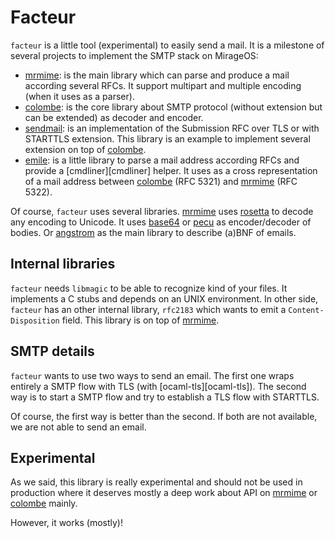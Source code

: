 # Facteur

`facteur` is a little tool (experimental) to easily send a mail. It is a
milestone of several projects to implement the SMTP stack on MirageOS:

- [mrmime][mrmime]: is the main library which can parse and produce a mail
  according several RFCs. It support multipart and multiple encoding (when it
  uses as a parser).
- [colombe][colombe]: is the core library about SMTP protocol (without extension
  but can be extended) as decoder and encoder.
- [sendmail][sendmail]: is an implementation of the Submission RFC over TLS or
  with STARTTLS extension. This library is an example to implement several
  extension on top of [colombe][colombe].
- [emile][emile]: is a little library to parse a mail address according RFCs and
  provide a [cmdliner][cmdliner] helper. It uses as a cross representation of a
  mail address between [colombe][colombe] (RFC 5321) and [mrmime][mrmime] (RFC
  5322).
  
Of course, `facteur` uses several libraries. [mrmime][mrmime] uses
[rosetta][rosetta] to decode any encoding to Unicode. It uses [base64][base64]
or [pecu][pecu] as encoder/decoder of bodies. Or [angstrom][angstrom] as the
main library to describe (a)BNF of emails.

## Internal libraries

`facteur` needs `libmagic` to be able to recognize kind of your files. It
implements a C stubs and depends on an UNIX environment. In other side,
`facteur` has an other internal library, `rfc2183` which wants to emit a
`Content-Disposition` field. This library is on top of [mrmime][mrmime].

## SMTP details

`facteur` wants to use two ways to send an email. The first one wraps entirely a
SMTP flow with TLS (with [ocaml-tls][ocaml-tls]). The second way is to start a
SMTP flow and try to establish a TLS flow with STARTTLS.

Of course, the first way is better than the second. If both are not available,
we are not able to send an email.

## Experimental 

As we said, this library is really experimental and should not be used in
production where it deserves mostly a deep work about API on [mrmime][mrmime] or
[colombe][colombe] mainly.

However, it works (mostly)!

[mrmime]: https://github.com/mirage/mrmime.git
[colombe]: https://github.com/dinosaure/colombe.git
[sendmail]: https://github.com/dinosaure/colombe.git
[emile]: https://github.com/dinosaure/emile.git
[rosetta]: https://github.com/mirage/rosetta.git
[base64]: https://github.com/mirage/ocaml-base64.git
[pecu]: https://github.com/mirage/pecu.git
[angstrom]: https://github.com/inhabitedtype/angstrom.git
